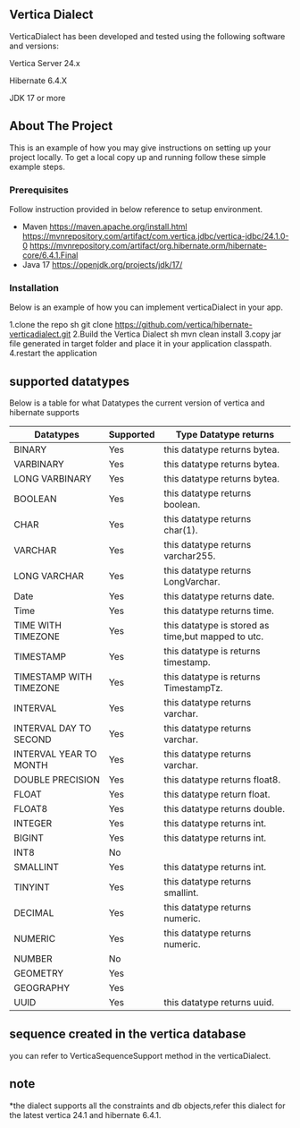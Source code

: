 
## Vertica Dialect

VerticaDialect has been developed and tested using the following software and versions:

Vertica Server 24.x

Hibernate 6.4.X

JDK 17 or more

## About The Project
This is an example of how you may give instructions on setting up your project locally.
To get a local copy up and running follow these simple example steps.

### Prerequisites

Follow instruction provided in below reference to setup environment.
* Maven
	https://maven.apache.org/install.html
	https://mvnrepository.com/artifact/com.vertica.jdbc/vertica-jdbc/24.1.0-0
	https://mvnrepository.com/artifact/org.hibernate.orm/hibernate-core/6.4.1.Final
* Java 17
	https://openjdk.org/projects/jdk/17/

### Installation

Below is an example of how you can implement verticaDialect in your app.

1.clone the repo
     sh
   git clone https://github.com/vertica/hibernate-verticadialect.git
2.Build the Vertica Dialect
      sh
    mvn clean install
3.copy jar file generated in target folder and place it in your application classpath.
4.restart the application 


## supported datatypes
Below is a table for what Datatypes the current version of vertica and hibernate supports

|                Datatypes                          | Supported   |  Type Datatype returns
| ------------------------------------------------- | ----------- |-------------------------------------------------
| BINARY                                            | Yes         | this datatype returns bytea.
| VARBINARY                                         | Yes         | this datatype returns bytea.
| LONG VARBINARY                                    | Yes         | this datatype returns bytea.
| BOOLEAN                                           | Yes         | this datatype returns boolean.
| CHAR                                              | Yes         | this datatype returns char(1).
| VARCHAR                                           | Yes         | this datatype returns varchar255.
| LONG VARCHAR                                      | Yes         | this datatype returns LongVarchar.
| Date                                              | Yes         | this datatype returns date.
| Time                                              | Yes         | this datatype returns time.
| TIME WITH TIMEZONE                                | Yes         | this datatype is stored as time,but mapped to utc.
| TIMESTAMP                                         | Yes         | this datatype is returns timestamp.
| TIMESTAMP WITH TIMEZONE                           | Yes         | this datatype is returns TimestampTz.
| INTERVAL                                          | Yes         | this datatype returns varchar.
| INTERVAL DAY TO SECOND                            | Yes         | this datatype returns varchar.
| INTERVAL YEAR TO MONTH                            | Yes         | this datatype returns varchar.
| DOUBLE PRECISION                                  | Yes         | this datatype returns float8.
| FLOAT                                             | Yes         | this datatype return float.
| FLOAT8                                            | Yes         | this datatype returns double.
| INTEGER                                           | Yes         | this datatype returns int.
| BIGINT                                            | Yes         | this datatype returns int.
| INT8                                              | No          |
| SMALLINT                                          | Yes         | this datatype returns int.
| TINYINT                                           | Yes         | this datatype returns smallint.
| DECIMAL                                           | Yes         | this datatype returns numeric.
| NUMERIC                                           | Yes         | this datatype returns numeric.
| NUMBER                                            | No          |
| GEOMETRY                                          | Yes         |
| GEOGRAPHY                                         | Yes         |
| UUID                                              | Yes         | this datatype returns uuid.

## sequence created in the vertica database
you can refer to VerticaSequenceSupport method in the verticaDialect.


## note
*the dialect supports all the constraints and db objects,refer this dialect for the latest vertica 24.1 and hibernate 6.4.1. 

